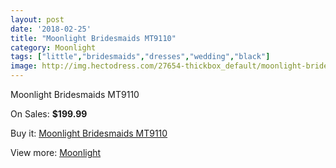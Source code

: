 ```yaml
---
layout: post
date: '2018-02-25'
title: "Moonlight Bridesmaids MT9110"
category: Moonlight
tags: ["little","bridesmaids","dresses","wedding","black"]
image: http://img.hectodress.com/27654-thickbox_default/moonlight-bridesmaids-mt9110.jpg
---
```

Moonlight Bridesmaids MT9110

On Sales: **$199.99**
<a href="https://www.hectodress.com/moonlight/12872-moonlight-bridesmaids-mt9110.html"><amp-img layout="responsive" width="600" height="600" src="//img.hectodress.com/27654-thickbox_default/moonlight-bridesmaids-mt9110.jpg" alt="Moonlight Bridesmaids MT9110 0" /></a>
<a href="https://www.hectodress.com/moonlight/12872-moonlight-bridesmaids-mt9110.html"><amp-img layout="responsive" width="600" height="600" src="//img.hectodress.com/27655-thickbox_default/moonlight-bridesmaids-mt9110.jpg" alt="Moonlight Bridesmaids MT9110 1" /></a>

Buy it: [Moonlight Bridesmaids MT9110](https://www.hectodress.com/moonlight/12872-moonlight-bridesmaids-mt9110.html "Moonlight Bridesmaids MT9110")

View more: [Moonlight](https://www.hectodress.com/197-moonlight "Moonlight")